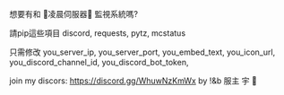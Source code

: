 想要有和
🌟凌晨伺服器🌟 監視系統嗎?

請pip這些項目
discord,
requests,
pytz,
mcstatus

只需修改
you_server_ip,
you_server_port, 
you_embed_text,
you_icon_url,
you_discord_channel_id, 
you_discord_bot_token,

join my discors: https://discord.gg/WhuwNzKmWx
by !&b 服主 宇 🌟
